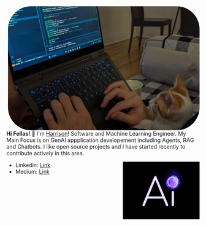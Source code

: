 
<img src="header1.jpg" align="right" width="500px" style="border-radius:60px">

**Hi Fellas!** 👋
I'm [Harrison](https://www.linkedin.com/in/homayounsrp)! Software and Machine Learning Engineer. My Main Focus is on GenAI appplication developement including Agents, RAG and Chatbots. I like open source projects and I have started recently to contribute actively in this area.

<img src="ai.gif" align="right" width="200px">

- Linkedin: [Link](www.linkedin.com/in/homayounsrp)
- Medium: [Link](https://medium.com/@homayoun.srp)
